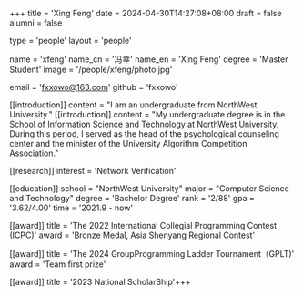 +++ title = 'Xing Feng' date = 2024-04-30T14:27:08+08:00 draft = false alumni = false

type = 'people' layout = 'people'

name = 'xfeng' name_cn = '冯幸' name_en = 'Xing Feng' degree = 'Master Student' image = '/people/xfeng/photo.jpg'

email = 'fxxowo@163.com' github = 'fxxowo'

[[introduction]] content = "I am an undergraduate from NorthWest University." [[introduction]] content = "My undergraduate degree is in the School of Information Science and Technology at NorthWest University. During this period, I served as the head of the psychological counseling center and the minister of the University Algorithm Competition Association." 

[[research]] interest = 'Network Verification' 

[[education]] school = "NorthWest University" major = "Computer Science and Technology" degree = 'Bachelor Degree' rank = '2/88' gpa = '3.62/4.00' time = '2021.9 - now' 

[[award]] title = 'The 2022 International Collegial Programming Contest (ICPC)' award = 'Bronze Medal, Asia Shenyang Regional Contest' 

[[award]] title = 'The 2024 GroupProgramming Ladder Tournament（GPLT)' award = 'Team first prize'

[[award]] title = '2023 National ScholarShip'+++









